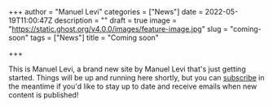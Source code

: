 +++
author = "Manuel Levi"
categories = ["News"]
date = 2022-05-19T11:00:47Z
description = ""
draft = true
image = "https://static.ghost.org/v4.0.0/images/feature-image.jpg"
slug = "coming-soon"
tags = ["News"]
title = "Coming soon"

+++


This is Manuel Levi, a brand new site by Manuel Levi that's just getting started. Things will be up and running here shortly, but you can [subscribe](#/portal/) in the meantime if you'd like to stay up to date and receive emails when new content is published!

